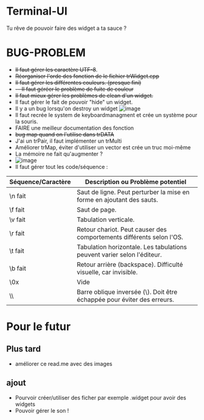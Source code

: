 # Terminal-UI
Tu rêve de pouvoir faire des widget a ta sauce ?

# BUG-PROBLEM
- ~~Il faut gérer les caractère UTF-8~~.
- ~~Réorganiser l'orde des fonction de le fichier trWidget.cpp~~
- ~~Il faut gérer les différentes couleurs. (presque fini)~~
- ~~-- Il faut géréer le problème de fuite de couleur~~
- ~~Il faut mieux gérer les problèmes de clean d'un widget.~~
- Il faut gérer le fait de pouvoir "hide" un widget.
- Il y a un bug lorsqu'on destroy un widget
![image](https://github.com/user-attachments/assets/43398bc3-1860-4acb-b2bf-2c6eff0ee346)
- Il faut recrée le system de keyboardmanagment et crée un système pour la souris.
- FAIRE une meilleur documentation des fonction
- ~~bug map quand on l'utilise dans trDATA~~
- J'ai un trPair, il faut implémenter un trMulti
- Améliorer trMap, éviter d'utiliser un vector est crée un truc moi-même
- La mémoire ne fait qu'augmenter ?
- ![image](https://github.com/user-attachments/assets/13648a60-4fb6-4188-bc11-3bef1952be6e)
- Il faut gérer tout les code/séquence :

| Séquence/Caractère | Description ou Problème potentiel                             |
|--------------------|--------------------------------------------------------------|
| \n fait                | Saut de ligne. Peut perturber la mise en forme en ajoutant des sauts. |
| \f fait               | Saut de page.                                                |
| \v fait                | Tabulation verticale.                                        | 
| \r fait                | Retour chariot. Peut causer des comportements différents selon l'OS. | 
| \t fait                | Tabulation horizontale. Les tabulations peuvent varier selon l'éditeur. |
| \b fait                | Retour arrière (backspace). Difficulté visuelle, car invisible. | 
| \0x                 | Vide |
| \\\                 | Barre oblique inversée (\\). Doit être échappée pour éviter des erreurs. |


# Pour le futur
## Plus tard
- améliorer ce read.me avec des images
## ajout
- Pourvoir créer/utiliser des ficher par exemple .widget pour avoir des widgets
- Pouvoir gérer le son !
